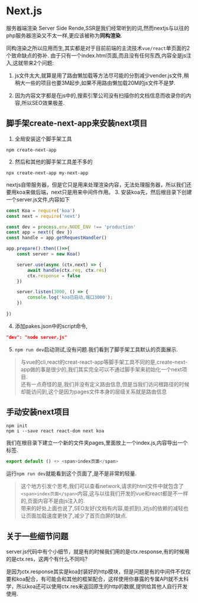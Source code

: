 # Next.js
服务器端渲染 Server Side Rende,SSR是我们经常听到的词,然而nextjs与以往的php服务器渲染又不太一样,更应该被称为**同构渲染**.

同构渲染之所以应用而生,其实都是对于目前前端的主流技术`vue/react`单页面的2个致命缺点的弥补.
由于只有一个index.html页面,而且没有任何东西,内容全是js注入,这就带来2个问题:
1. js文件太大,就算是用了路由懒加载等方法尽可能的分割减少vender.js文件,稍稍大一些的项目也要3M起步,如果不用路由懒加载20M的js文件不是梦.

2. 因为内容文字都是在js中的,搜索引擎公司没有扫描你的文档信息而收录你的内容,所以SEO效果极差.

## 脚手架create-next-app来安装next项目

1. 全局安装这个脚手架工具
```
npm create-next-app
```
2. 然后和其他的脚手架工具差不多的
```
npx create-next-app my-next-app
```
nextjs自带服务器，但是它只是用来处理渲染内容，无法处理服务器，所以我们还要用koa来做后端，next只是用来中间件作用。
3. 安装koa先，然后根目录下创建一个server.js文件,内容如下
```js
const Koa = require('koa')
const next = require('next')

const dev = process.env.NODE_ENV !== 'production'
const app = next({ dev })
const handle = app.getRequestHandler()

app.prepare().then(()=>{
    const server = new Koa()

    server.use(async (ctx,next) => {
        await handle(ctx.req, ctx.res)
        ctx.response = false
    })

    server.listen(3000, () => {
        console.log('koa已启动,端口3000');
    })
    
})
```
4. 添加pakes.json中的script命令,
```json
"dev": "node server.js"
```
5. `npm run dev`启动测试,没有问题.我们看到了脚手架工具默认的页面展示.

>与vue的cli,react的creat-react-app等脚手架工具不同的是,create-next-app做的事是很少的,我们其实完全可以不通过脚手架来初始化一个next项目.  
还有一点奇怪的是,我们并没有定义路由信息,但是当我们访问根路径的时候却能访问到,这个是因为pages文件本身的层级关系就是路由信息

## 手动安装next项目
```
npm init
npm i --save react react-dom next koa
```
我们在根目录下建立一个新的文件夹pages,里面放上一个index.js,内容导出一个标签.
```js
export default () +> <span>index页面</span>
```
运行`npm run dev`就能看到这个页面了,是不是非常的轻量.
>这个地方引发个思考,我们可以查看network,请求的html文件中就包含了`<span>index页面</span>`内容,这与以往我们开发的vue和react都是不一样的,页面内容不是由js注入的.  
带来的好处上面也说了,SEO友好(文档有内容,能抓到),对js的依赖的减轻也让页面加载速度更快了,减少了首页白屏的缺点.

## 关于一些细节问题
server.js代码中有个小细节，就是有的时候我们用的是ctx.response,有的时候用的是ctx.res，这两个有什么不同吗?

是因为ctx.response其实是koa封装好的http模块，但是问题是有的中间件不仅仅要和koa配合，有可能会和其他的框架配合，这样使用你暴露的专属API就不太科学，所以koa还可以使用ctx.res来返回原生的http的数据,提供给其他人自行开发使用.



